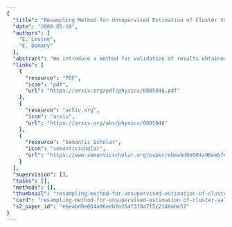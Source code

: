 ```yaml
---
{
  "title": "Resampling Method for Unsupervised Estimation of Cluster Validity",
  "date": "2000-05-18",
  "authors": [
    "E. Levine",
    "E. Domany"
  ],
  "abstract": "We introduce a method for validation of results obtained by clustering analysis of data. The method is based on resampling the available data. A figure of merit that measures the stability of clustering solutions against resampling is introduced. Clusters that are stable against resampling give rise to local maxima of this figure of merit. This is presented first for a one-dimensional data set, for which an analytic approximation for the figure of merit is derived and compared with numerical measurements. Next, the applicability of the method is demonstrated for higher-dimensional data, including gene microarray expression data.",
  "links": [
    {
      "resource": "PDF",
      "icon": "pdf",
      "url": "https://arxiv.org/pdf/physics/0005046.pdf"
    },
    {
      "resource": "arXiv.org",
      "icon": "arxiv",
      "url": "https://arxiv.org/abs/physics/0005046"
    },
    {
      "resource": "Semantic Scholar",
      "icon": "semanticscholar",
      "url": "https://www.semanticscholar.org/paper/ebeabd0e004a96eeb7e254f3f8a7f5c2148ebe57"
    }
  ],
  "supervision": [],
  "tasks": [],
  "methods": [],
  "thumbnail": "resampling-method-for-unsupervised-estimation-of-cluster-validity-thumb.jpg",
  "card": "resampling-method-for-unsupervised-estimation-of-cluster-validity-card.jpg",
  "s2_paper_id": "ebeabd0e004a96eeb7e254f3f8a7f5c2148ebe57"
}
---
```


